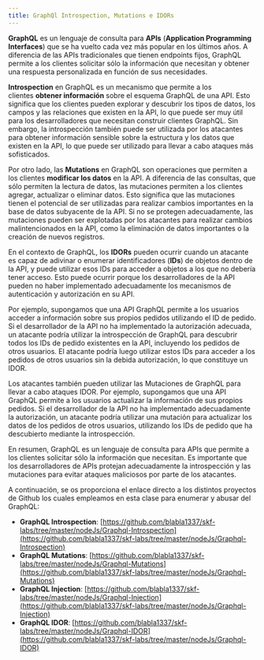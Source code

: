 ```yaml
---
title: GraphQl Introspection, Mutations e IDORs
---
```

**GraphQL** es un lenguaje de consulta para **APIs** (**Application Programming Interfaces**) que se ha vuelto cada vez más popular en los últimos años. A diferencia de las APIs tradicionales que tienen endpoints fijos, GraphQL permite a los clientes solicitar sólo la información que necesitan y obtener una respuesta personalizada en función de sus necesidades.

**Introspection** en GraphQL es un mecanismo que permite a los clientes **obtener información** sobre el esquema GraphQL de una API. Esto significa que los clientes pueden explorar y descubrir los tipos de datos, los campos y las relaciones que existen en la API, lo que puede ser muy útil para los desarrolladores que necesitan construir clientes GraphQL. Sin embargo, la introspección también puede ser utilizada por los atacantes para obtener información sensible sobre la estructura y los datos que existen en la API, lo que puede ser utilizado para llevar a cabo ataques más sofisticados.

Por otro lado, las **Mutations** en GraphQL son operaciones que permiten a los clientes **modificar los datos** en la API. A diferencia de las consultas, que sólo permiten la lectura de datos, las mutaciones permiten a los clientes agregar, actualizar o eliminar datos. Esto significa que las mutaciones tienen el potencial de ser utilizadas para realizar cambios importantes en la base de datos subyacente de la API. Si no se protegen adecuadamente, las mutaciones pueden ser explotadas por los atacantes para realizar cambios malintencionados en la API, como la eliminación de datos importantes o la creación de nuevos registros.

En el contexto de GraphQL, los **IDORs** pueden ocurrir cuando un atacante es capaz de adivinar o enumerar identificadores (**IDs**) de objetos dentro de la API, y puede utilizar esos IDs para acceder a objetos a los que no debería tener acceso. Esto puede ocurrir porque los desarrolladores de la API pueden no haber implementado adecuadamente los mecanismos de autenticación y autorización en su API.

Por ejemplo, supongamos que una API GraphQL permite a los usuarios acceder a información sobre sus propios pedidos utilizando el ID de pedido. Si el desarrollador de la API no ha implementado la autorización adecuada, un atacante podría utilizar la introspección de GraphQL para descubrir todos los IDs de pedido existentes en la API, incluyendo los pedidos de otros usuarios. El atacante podría luego utilizar estos IDs para acceder a los pedidos de otros usuarios sin la debida autorización, lo que constituye un IDOR.

Los atacantes también pueden utilizar las Mutaciones de GraphQL para llevar a cabo ataques IDOR. Por ejemplo, supongamos que una API GraphQL permite a los usuarios actualizar la información de sus propios pedidos. Si el desarrollador de la API no ha implementado adecuadamente la autorización, un atacante podría utilizar una mutación para actualizar los datos de los pedidos de otros usuarios, utilizando los IDs de pedido que ha descubierto mediante la introspección.

En resumen, GraphQL es un lenguaje de consulta para APIs que permite a los clientes solicitar sólo la información que necesitan. Es importante que los desarrolladores de APIs protejan adecuadamente la introspección y las mutaciones para evitar ataques maliciosos por parte de los atacantes.

A continuación, se os proporciona el enlace directo a los distintos proyectos de Github los cuales empleamos en esta clase para enumerar y abusar del GraphQL:

-   **GraphQL Introspection**: [https://github.com/blabla1337/skf-labs/tree/master/nodeJs/Graphql-Introspection](https://github.com/blabla1337/skf-labs/tree/master/nodeJs/Graphql-Introspection)
-   **GraphQL Mutations**: [https://github.com/blabla1337/skf-labs/tree/master/nodeJs/Graphql-Mutations](https://github.com/blabla1337/skf-labs/tree/master/nodeJs/Graphql-Mutations)
-   **GraphQL Injection**: [https://github.com/blabla1337/skf-labs/tree/master/nodeJs/Graphql-Injection](https://github.com/blabla1337/skf-labs/tree/master/nodeJs/Graphql-Injection)
-   **GraphQL IDOR**: [https://github.com/blabla1337/skf-labs/tree/master/nodeJs/Graphql-IDOR](https://github.com/blabla1337/skf-labs/tree/master/nodeJs/Graphql-IDOR)